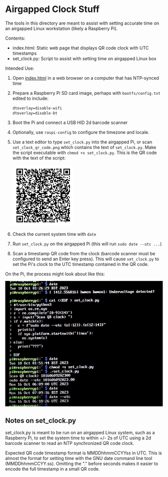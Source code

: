 # Airgapped Clock Stuff

The tools in this directory are meant to assist with setting accurate time on
an airgapped Linux workstation (likely a Raspberry Pi).

Contents:
- index.html: Static web page that displays QR code clock with UTC timestamps
- set_clock.py: Script to assist with setting time on airgapped Linux box

Intended Use:

1. Open [index.html](index.html) in a web browser on a computer that has
   NTP-synced time

2. Prepare a Raspberry Pi SD card image, perhaps with `bootfs/config.txt`
   edited to include:
   ```
   dtoverlay=disable-wifi
   dtoverlay=disable-bt
   ```

3. Boot the Pi and connect a USB HID 2d barcode scanner

4. Optionally, use `raspi-config` to configure the timezone and locale.

5. Use a text editor to type `set_clock.py` into the airgapped Pi, or scan
   `set_clock_qr_code.png` which contains the text of `set_clock.py`. Make the
   script executable with `chmod +x set_clock.py`. This is the QR code with the
   text of the script:
   
   ![Image of QR code containing text of set_clock.py](set_clock_qr_code.png)

7. Check the current system time with `date`

8. Run `set_clock.py` on the airgapped Pi (this will run `sudo date --utc ...`)

9. Scan a timestamp QR code from the clock (barcode scanner must be configured
   to send an Enter key press). This will cause `set_clock.py` to set the Pi's
   clock to the UTC timestamp contained in the QR code.

On the Pi, the process might look about like this:

![Image of setting clock on an airgapped Raspberry Pi](airgap-pi-setup.jpeg)


## Notes on set_clock.py

set_clock.py is meant to be run on an airgapped Linux system, such as a
Raspberry Pi, to set the system time to within +/- 2s of UTC using a 2d barcode
scanner to read an NTP synchronized QR code clock.

Expected QR code timestamp format is MMDDhhmmCCYYss in UTC. This is almost the
format for  setting time with the GNU date command line tool (MMDDhhmmCCYY.ss).
Omitting the "." before seconds makes it easier to encode the full timestamp in
a small QR code.
